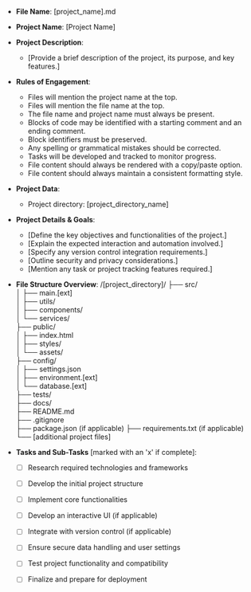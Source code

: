 - **File Name**: [project_name].md

- **Project Name**: [Project Name]

- **Project Description**: 
    - [Provide a brief description of the project, its purpose, and key features.]

- **Rules of Engagement**:
    - Files will mention the project name at the top.
    - Files will mention the file name at the top.
    - The file name and project name must always be present.
    - Blocks of code may be identified with a starting comment and an ending comment.
    - Block identifiers must be preserved.
    - Any spelling or grammatical mistakes should be corrected.
    - Tasks will be developed and tracked to monitor progress.
    - File content should always be rendered with a copy/paste option.
    - File content should always maintain a consistent formatting style.

- **Project Data**:
    - Project directory: [project_directory_name]

- **Project Details & Goals**: 
    - [Define the key objectives and functionalities of the project.]
    - [Explain the expected interaction and automation involved.]
    - [Specify any version control integration requirements.]
    - [Outline security and privacy considerations.]
    - [Mention any task or project tracking features required.]

- **File Structure Overview**:
    /[project_directory]/
        ├── src/                      
        │   ├── main.[ext]              
        │   ├── utils/                 
        │   ├── components/            
        │   └── services/              
        ├── public/                   
        │   ├── index.html              
        │   ├── styles/                 
        │   └── assets/                 
        ├── config/                    
        │   ├── settings.json           
        │   ├── environment.[ext]       
        │   └── database.[ext]          
        ├── tests/                      
        ├── docs/                       
        ├── README.md                   
        ├── .gitignore                   
        ├── package.json (if applicable) 
        ├── requirements.txt (if applicable)
        └── [additional project files] 

- **Tasks and Sub-Tasks** [marked with an 'x' if complete]:
    - [ ] Research required technologies and frameworks
    - [ ] Develop the initial project structure
    - [ ] Implement core functionalities
    - [ ] Develop an interactive UI (if applicable)
    - [ ] Integrate with version control (if applicable)
    - [ ] Ensure secure data handling and user settings
    - [ ] Test project functionality and compatibility
    - [ ] Finalize and prepare for deployment

